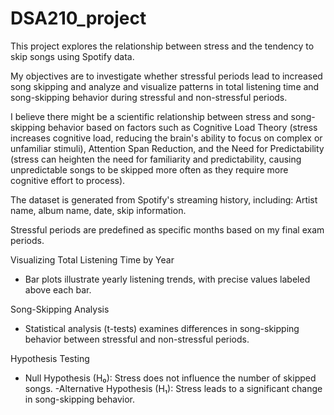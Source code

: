 # DSA210_project
This project explores the relationship between stress and the tendency to skip songs using Spotify data.

My objectives are to investigate whether stressful periods lead to increased song skipping and analyze and visualize patterns in total listening time and song-skipping behavior during stressful and non-stressful periods.

I believe there might be a scientific relationship between stress and song-skipping behavior based on factors such as Cognitive Load Theory (stress increases cognitive load, reducing the brain's ability to focus on complex or unfamiliar stimuli), Attention Span Reduction, and the Need for Predictability (stress can heighten the need for familiarity and predictability, causing unpredictable songs to be skipped more often as they require more cognitive effort to process).

The dataset is generated from Spotify's streaming history, including:
Artist name, album name, date, skip information.

Stressful periods are predefined as specific months based on my final exam periods.

Visualizing Total Listening Time by Year
- Bar plots illustrate yearly listening trends, with precise values labeled above each bar.

Song-Skipping Analysis
 - Statistical analysis (t-tests) examines differences in song-skipping behavior between stressful and non-stressful periods.

Hypothesis Testing
- Null Hypothesis (H₀): Stress does not influence the number of skipped songs.
-Alternative Hypothesis (H₁): Stress leads to a significant change in song-skipping behavior.
